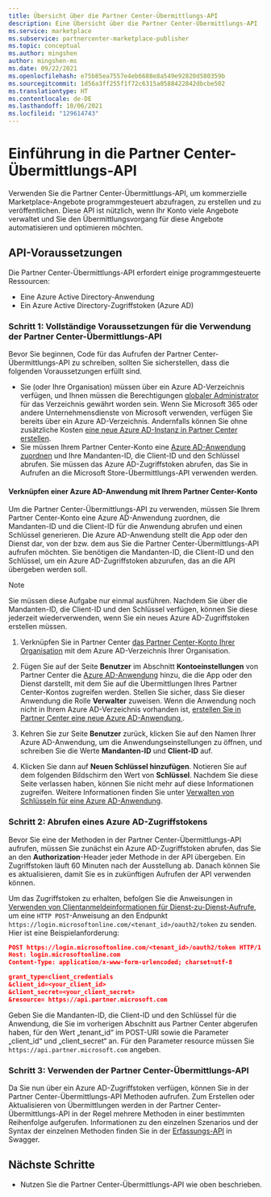 ```yaml
---
title: Übersicht über die Partner Center-Übermittlungs-API
description: Eine Übersicht über die Partner Center-Übermittlungs-API
ms.service: marketplace
ms.subservice: partnercenter-marketplace-publisher
ms.topic: conceptual
ms.author: mingshen
author: mingshen-ms
ms.date: 09/22/2021
ms.openlocfilehash: e75b85ea7557e4eb6688e8a549e92820d580359b
ms.sourcegitcommit: 1d56a3ff255f1f72c6315a0588422842dbcbe502
ms.translationtype: HT
ms.contentlocale: de-DE
ms.lasthandoff: 10/06/2021
ms.locfileid: "129614743"
---
```

# <a name="partner-center-submission-api-onboarding"></a>Einführung in die Partner Center-Übermittlungs-API

Verwenden Sie die Partner Center-Übermittlungs-API, um kommerzielle Marketplace-Angebote programmgesteuert abzufragen, zu erstellen und zu veröffentlichen. Diese API ist nützlich, wenn Ihr Konto viele Angebote verwaltet und Sie den Übermittlungsvorgang für diese Angebote automatisieren und optimieren möchten.

## <a name="api-prerequisites"></a>API-Voraussetzungen

Die Partner Center-Übermittlungs-API erfordert einige programmgesteuerte Ressourcen:

- Eine Azure Active Directory-Anwendung
- Ein Azure Active Directory-Zugriffstoken (Azure AD)

### <a name="step-1-complete-prerequisites-for-using-the-partner-center-submission-api"></a>Schritt 1: Vollständige Voraussetzungen für die Verwendung der Partner Center-Übermittlungs-API

Bevor Sie beginnen, Code für das Aufrufen der Partner Center-Übermittlungs-API zu schreiben, sollten Sie sicherstellen, dass die folgenden Voraussetzungen erfüllt sind.

- Sie (oder Ihre Organisation) müssen über ein Azure AD-Verzeichnis verfügen, und Ihnen müssen die Berechtigungen [globaler Administrator](../active-directory/roles/permissions-reference.md) für das Verzeichnis gewährt worden sein. Wenn Sie Microsoft 365 oder andere Unternehmensdienste von Microsoft verwenden, verfügen Sie bereits über ein Azure AD-Verzeichnis. Andernfalls können Sie ohne zusätzliche Kosten [eine neue Azure AD-Instanz in Partner Center erstellen](manage-tenants.md#create-a-new-tenant).
- Sie müssen Ihrem Partner Center-Konto eine [Azure AD-Anwendung zuordnen](manage-aad-apps.md) und Ihre Mandanten-ID, die Client-ID und den Schlüssel abrufen. Sie müssen das Azure AD-Zugriffstoken abrufen, das Sie in Aufrufen an die Microsoft Store-Übermittlungs-API verwenden werden.

#### <a name="associate-an-azure-ad-application-with-your-partner-center-account"></a>Verknüpfen einer Azure AD-Anwendung mit Ihrem Partner Center-Konto

Um die Partner Center-Übermittlungs-API zu verwenden, müssen Sie Ihrem Partner Center-Konto eine Azure AD-Anwendung zuordnen, die Mandanten-ID und die Client-ID für die Anwendung abrufen und einen Schlüssel generieren. Die Azure AD-Anwendung stellt die App oder den Dienst dar, von der bzw. dem aus Sie die Partner Center-Übermittlungs-API aufrufen möchten. Sie benötigen die Mandanten-ID, die Client-ID und den Schlüssel, um ein Azure AD-Zugriffstoken abzurufen, das an die API übergeben werden soll.

> [!NOTE]
> Sie müssen diese Aufgabe nur einmal ausführen. Nachdem Sie über die Mandanten-ID, die Client-ID und den Schlüssel verfügen, können Sie diese jederzeit wiederverwenden, wenn Sie ein neues Azure AD-Zugriffstoken erstellen müssen.

1. Verknüpfen Sie in Partner Center [das Partner Center-Konto Ihrer Organisation](manage-tenants.md) mit dem Azure AD-Verzeichnis Ihrer Organisation.

1. Fügen Sie auf der Seite **Benutzer** im Abschnitt **Kontoeinstellungen** von Partner Center die [Azure AD-Anwendung](manage-aad-apps.md) hinzu, die die App oder den Dienst darstellt, mit dem Sie auf die Übermittlungen Ihres Partner Center-Kontos zugreifen werden. Stellen Sie sicher, dass Sie dieser Anwendung die Rolle **Verwalter** zuweisen. Wenn die Anwendung noch nicht in Ihrem Azure AD-Verzeichnis vorhanden ist, [erstellen Sie in Partner Center eine neue Azure AD-Anwendung ](manage-aad-apps.md#add-new-azure-ad-applications).

1. Kehren Sie zur Seite **Benutzer** zurück, klicken Sie auf den Namen Ihrer Azure AD-Anwendung, um die Anwendungseinstellungen zu öffnen, und schreiben Sie die Werte **Mandanten-ID** und **Client-ID** auf.

1. Klicken Sie dann auf **Neuen Schlüssel hinzufügen**. Notieren Sie auf dem folgenden Bildschirm den Wert von **Schlüssel**. Nachdem Sie diese Seite verlassen haben, können Sie nicht mehr auf diese Informationen zugreifen. Weitere Informationen finden Sie unter [Verwalten von Schlüsseln für eine Azure AD-Anwendung](manage-aad-apps.md#manage-keys-for-an-azure-ad-application).

### <a name="step-2-obtain-an-azure-ad-access-token"></a>Schritt 2: Abrufen eines Azure AD-Zugriffstokens

Bevor Sie eine der Methoden in der Partner Center-Übermittlungs-API aufrufen, müssen Sie zunächst ein Azure AD-Zugriffstoken abrufen, das Sie an den **Authorization**-Header jeder Methode in der API übergeben. Ein Zugriffstoken läuft 60 Minuten nach der Ausstellung ab. Danach können Sie es aktualisieren, damit Sie es in zukünftigen Aufrufen der API verwenden können.

Um das Zugriffstoken zu erhalten, befolgen Sie die Anweisungen in [Verwenden von Clientanmeldeinformationen für Dienst-zu-Dienst-Aufrufe](../active-directory/azuread-dev/v1-oauth2-client-creds-grant-flow.md), um eine `HTTP POST`-Anweisung an den Endpunkt `https://login.microsoftonline.com/<tenant_id>/oauth2/token` zu senden. Hier ist eine Beispielanforderung:

```json
POST https://login.microsoftonline.com/<tenant_id>/oauth2/token HTTP/1.1
Host: login.microsoftonline.com
Content-Type: application/x-www-form-urlencoded; charset=utf-8

grant_type=client_credentials
&client_id=<your_client_id>
&client_secret=<your_client_secret>
&resource= https://api.partner.microsoft.com
```

Geben Sie die Mandanten-ID, die Client-ID und den Schlüssel für die Anwendung, die Sie im vorherigen Abschnitt aus Partner Center abgerufen haben, für den Wert „tenant_id“ im POST-URI sowie die Parameter „client_id“ und „client_secret“ an. Für den Parameter resource müssen Sie `https://api.partner.microsoft.com` angeben.

### <a name="step-3-use-the-partner-center-submission-api"></a>Schritt 3: Verwenden der Partner Center-Übermittlungs-API

Da Sie nun über ein Azure AD-Zugriffstoken verfügen, können Sie in der Partner Center-Übermittlungs-API Methoden aufrufen. Zum Erstellen oder Aktualisieren von Übermittlungen werden in der Partner Center-Übermittlungs-API in der Regel mehrere Methoden in einer bestimmten Reihenfolge aufgerufen. Informationen zu den einzelnen Szenarios und der Syntax der einzelnen Methoden finden Sie in der [Erfassungs-API](https://apidocs.microsoft.com/services/partneringestion/) in Swagger.

## <a name="next-steps"></a>Nächste Schritte

- Nutzen Sie die Partner Center-Übermittlungs-API wie oben beschrieben.
